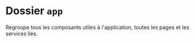 # Dossier `app`
Regroupe tous les composants utiles à l'application, toutes les pages et les services liés.
